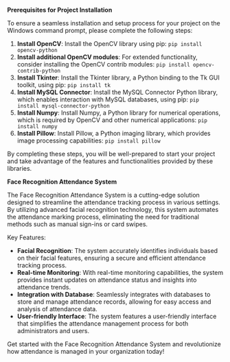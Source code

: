 **Prerequisites for Project Installation**

To ensure a seamless installation and setup process for your project on the Windows command prompt, please complete the following steps:

1. **Install OpenCV**: Install the OpenCV library using pip: `pip install opencv-python`
2. **Install additional OpenCV modules**: For extended functionality, consider installing the OpenCV contrib modules: `pip install opencv-contrib-python`
3. **Install Tkinter**: Install the Tkinter library, a Python binding to the Tk GUI toolkit, using pip: `pip install tk`
4. **Install MySQL Connector**: Install the MySQL Connector Python library, which enables interaction with MySQL databases, using pip: `pip install mysql-connector-python`
5. **Install Numpy**: Install Numpy, a Python library for numerical operations, which is required by OpenCV and other numerical applications: `pip install numpy`
6. **Install Pillow**: Install Pillow, a Python imaging library, which provides image processing capabilities: `pip install pillow`

By completing these steps, you will be well-prepared to start your project and take advantage of the features and functionalities provided by these libraries.

**Face Recognition Attendance System**

The Face Recognition Attendance System is a cutting-edge solution designed to streamline the attendance tracking process in various settings. By utilizing advanced facial recognition technology, this system automates the attendance marking process, eliminating the need for traditional methods such as manual sign-ins or card swipes.

Key Features:
- **Facial Recognition**: The system accurately identifies individuals based on their facial features, ensuring a secure and efficient attendance tracking process.
- **Real-time Monitoring**: With real-time monitoring capabilities, the system provides instant updates on attendance status and insights into attendance trends.
- **Integration with Database**: Seamlessly integrates with databases to store and manage attendance records, allowing for easy access and analysis of attendance data.
- **User-friendly Interface**: The system features a user-friendly interface that simplifies the attendance management process for both administrators and users.

Get started with the Face Recognition Attendance System and revolutionize how attendance is managed in your organization today!
